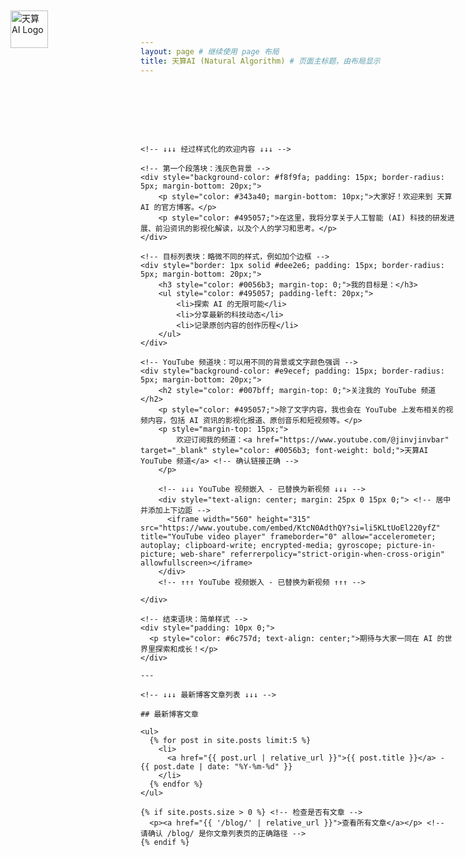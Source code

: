 ```yaml
---
layout: page # 继续使用 page 布局
title: 天算AI (Natural Algorithm) # 页面主标题，由布局显示
---
```


<!-- Logo 使用绝对定位放在左上角 -->
<img src="{{ '/assets/images/天算LOGO3.png' | relative_url }}" alt="天算AI Logo" style="position: absolute; top: 20px; left: 20px; width: 60px; z-index: 10;">
<!-- 你可以根据需要修改 width, top, left 的值 -->

<!-- 用一个 div 包裹主要内容，并添加上内边距 (padding-top) 为 Logo 留出空间 -->
<div style="padding-top: 80px;"> <!-- 如果 Logo 下方的空白太多或太少，请调整这里的 80px -->

    <!-- ↓↓↓ 经过样式化的欢迎内容 ↓↓↓ -->

    <!-- 第一个段落块：浅灰色背景 -->
    <div style="background-color: #f8f9fa; padding: 15px; border-radius: 5px; margin-bottom: 20px;">
        <p style="color: #343a40; margin-bottom: 10px;">大家好！欢迎来到 天算AI 的官方博客。</p>
        <p style="color: #495057;">在这里，我将分享关于人工智能 (AI) 科技的研发进展、前沿资讯的影视化解读，以及个人的学习和思考。</p>
    </div>

    <!-- 目标列表块：略微不同的样式，例如加个边框 -->
    <div style="border: 1px solid #dee2e6; padding: 15px; border-radius: 5px; margin-bottom: 20px;">
        <h3 style="color: #0056b3; margin-top: 0;">我的目标是：</h3>
        <ul style="color: #495057; padding-left: 20px;">
            <li>探索 AI 的无限可能</li>
            <li>分享最新的科技动态</li>
            <li>记录原创内容的创作历程</li>
        </ul>
    </div>

    <!-- YouTube 频道块：可以用不同的背景或文字颜色强调 -->
    <div style="background-color: #e9ecef; padding: 15px; border-radius: 5px; margin-bottom: 20px;">
        <h2 style="color: #007bff; margin-top: 0;">关注我的 YouTube 频道</h2>
        <p style="color: #495057;">除了文字内容，我也会在 YouTube 上发布相关的视频内容，包括 AI 资讯的影视化报道、原创音乐和短视频等。</p>
        <p style="margin-top: 15px;">
            欢迎订阅我的频道：<a href="https://www.youtube.com/@jinvjinvbar" target="_blank" style="color: #0056b3; font-weight: bold;">天算AI YouTube 频道</a> <!-- 确认链接正确 -->
        </p>

        <!-- ↓↓↓ YouTube 视频嵌入 - 已替换为新视频 ↓↓↓ -->
        <div style="text-align: center; margin: 25px 0 15px 0;"> <!-- 居中并添加上下边距 -->
          <iframe width="560" height="315" src="https://www.youtube.com/embed/KtcN0AdthQY?si=li5KLtUoEl220yfZ" title="YouTube video player" frameborder="0" allow="accelerometer; autoplay; clipboard-write; encrypted-media; gyroscope; picture-in-picture; web-share" referrerpolicy="strict-origin-when-cross-origin" allowfullscreen></iframe>
        </div>
        <!-- ↑↑↑ YouTube 视频嵌入 - 已替换为新视频 ↑↑↑ -->

    </div>

    <!-- 结束语块：简单样式 -->
    <div style="padding: 10px 0;">
      <p style="color: #6c757d; text-align: center;">期待与大家一同在 AI 的世界里探索和成长！</p>
    </div>

    ---

    <!-- ↓↓↓ 最新博客文章列表 ↓↓↓ -->

    ## 最新博客文章

    <ul>
      {% for post in site.posts limit:5 %}
        <li>
          <a href="{{ post.url | relative_url }}">{{ post.title }}</a> - {{ post.date | date: "%Y-%m-%d" }}
        </li>
      {% endfor %}
    </ul>

    {% if site.posts.size > 0 %} <!-- 检查是否有文章 -->
      <p><a href="{{ '/blog/' | relative_url }}">查看所有文章</a></p> <!-- 请确认 /blog/ 是你文章列表页的正确路径 -->
    {% endif %}

<!-- 包裹内容的 div 在这里结束 -->
</div>
